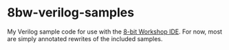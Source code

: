 # 8bw-verilog-samples

My Verilog sample code for use with the [8-bit Workshop IDE](8bitworkshop.com/v3.3.0/?platform=verilog). For now, most are simply annotated rewrites of the included samples.